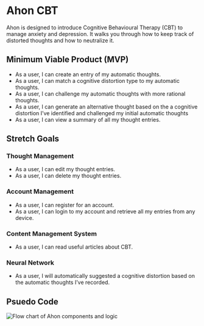 
# Ahon CBT
Ahon is designed to introduce Cognitive Behavioural Therapy (CBT) to manage anxiety and depression. It walks you through how to keep track of distorted thoughts and how to neutralize it.

## Minimum Viable Product (MVP)
- As a user, I can create an entry of my automatic thoughts. 
- As a user, I can match a cognitive distortion type to my automatic thoughts. 
- As a user, I can challenge my automatic thoughts with more rational thoughts. 
- As a user, I can generate an alternative thought based on the a cognitive distortion  I’ve identified and challenged my initial automatic thoughts
- As a user, I can view a summary of all my thought entries.

## Stretch Goals

### Thought Management
- As a user, I can edit my thought entries.
- As a user, I can delete my thought entries.

### Account Management
- As a user, I can register for an account. 
- As a user, I can login to my account and retrieve all my entries from any device.

### Content Management System
- As a user, I can read useful articles about CBT.

### Neural Network 
- As a user, I will automatically suggested a cognitive distortion based on the automatic thoughts I’ve recorded. 


## Psuedo Code

![Flow chart of Ahon components and logic](https://i.imgur.com/PKBkovV.jpg)
